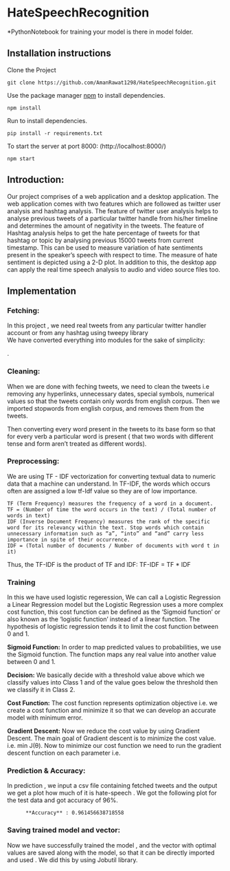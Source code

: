 # HateSpeechRecognition


*PythonNotebook for training your model is there in model folder.

## Installation instructions

Clone the Project

```
git clone https://github.com/AmanRawat1298/HateSpeechRecognition.git
```


Use the package manager [npm](https://www.npmjs.com/get-npm) to install dependencies.
```
npm install
```


Run to install dependencies.
``` 
pip install -r requirements.txt 
```

To start the server at port 8000: (http://localhost:8000/)
```
npm start
```

## Introduction:
Our project comprises of a web application and a desktop application. 
The web application comes with two features which are followed as twitter user analysis and hashtag analysis. The feature of twitter user analysis helps to analyse previous tweets of a particular twitter handle from his/her timeline and determines the amount of negativity in the tweets. The feature of Hashtag analysis helps to get the hate percentage of tweets for that hashtag or topic by analysing previous 15000 tweets from current timestamp. 
 This can be used to measure variation of hate sentiments present in the speaker’s speech with respect to time. The measure of hate sentiment is depicted using a 2-D plot. In addition to this, the desktop app can apply the real time speech analysis to audio and video source files too.




## Implementation








### Fetching:
In this project , we need real tweets from any particular twitter handler  account or from 		any hashtag using tweepy library		
We have converted everything into modules for the sake of simplicity:

. 



### Cleaning:
When we are done with feching tweets, we need to clean the tweets i.e removing any hyperlinks, unnecessary dates, special symbols, numerical values so that the tweets  contain only words from english corpus.	
Then we imported stopwords from  english corpus, and removes them from the tweets.	

Then  converting every word present in the tweets to its base form so that for every verb 
a particular word is present ( that two words with different tense and form aren’t treated as different words).


### Preprocessing:
We are using TF - IDF vectorization for converting textual data to numeric data that a  machine can understand. In TF-IDF, the words which occurs often are assigned a low tf-Idf value so they are of low importance.


    TF (Term Frequency) measures the frequency of a word in a document.
    TF = (Number of time the word occurs in the text) / (Total number of words in text)
    IDF (Inverse Document Frequency) measures the rank of the specific word for its relevancy within the text. Stop words which contain unnecessary information such as “a”, “into” and “and” carry less importance in spite of their occurrence.
    IDF = (Total number of documents / Number of documents with word t in it)

Thus, the TF-IDF is the product of TF and IDF: TF-IDF = TF * IDF

	
### Training
In this we have used logistic regeression, We can call a Logistic Regression a Linear Regression model but the Logistic Regression uses a more complex cost function, this cost function can be defined as the ‘Sigmoid function’ or also known as the ‘logistic function’ instead of a linear function. 
The hypothesis of logistic regression tends it to limit the cost function between 0 and 1.
				

 **Sigmoid Function:**
In order to map predicted values to probabilities, we use the Sigmoid function. The function maps any real value into another value between 0 and 1.

**Decision:**
We basically decide with a threshold value above which we classify values into Class 1 and of the value goes below the threshold then we classify it in Class 2.

**Cost Function:**
The cost function represents optimization objective i.e. we create a cost function and minimize it so that we can develop an accurate model with minimum error.


**Gradient Descent:**
Now we reduce the cost value by  using Gradient Descent. The main goal of Gradient descent is to minimize the cost value. i.e. min J(θ).
Now to minimize our cost function we need to run the gradient descent function on each parameter i.e.





### Prediction &  Accuracy:
In prediction , we input a csv file containing fetched tweets and the output we get a plot how much of it is hate-speech . We got the following plot for the test data and got accuracy of 96%.

   		  **Accuracy** : 0.961456638718558


### Saving trained model and vector:
Now we have successfully trained the model , and the vector with optimal values are saved along with the model, so that it can be directly imported and used .
We did this by using Jobutil library. 



